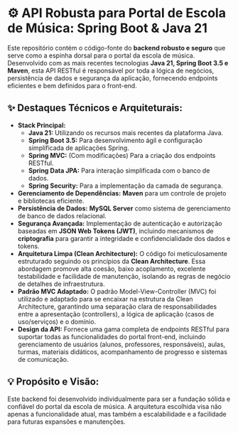 # ⚙️ API Robusta para Portal de Escola de Música: Spring Boot & Java 21

Este repositório contém o código-fonte do **backend robusto e seguro** que serve como a espinha dorsal para o portal da escola de música. Desenvolvido com as mais recentes tecnologias **Java 21, Spring Boot 3.5 e Maven**, esta API RESTful é responsável por toda a lógica de negócios, persistência de dados e segurança da aplicação, fornecendo endpoints eficientes e bem definidos para o front-end.

## ✨ Destaques Técnicos e Arquiteturais:

* **Stack Principal:**
    * **Java 21:** Utilizando os recursos mais recentes da plataforma Java.
    * **Spring Boot 3.5:** Para desenvolvimento ágil e configuração simplificada de aplicações Spring.
    * **Spring MVC:** (Com modificações) Para a criação dos endpoints RESTful.
    * **Spring Data JPA:** Para interação simplificada com o banco de dados.
    * **Spring Security:** Para a implementação da camada de segurança.
* **Gerenciamento de Dependências:** **Maven** para um controle de projeto e bibliotecas eficiente.
* **Persistência de Dados:** **MySQL Server** como sistema de gerenciamento de banco de dados relacional.
* **Segurança Avançada:** Implementação de autenticação e autorização baseadas em **JSON Web Tokens (JWT)**, incluindo mecanismos de **criptografia** para garantir a integridade e confidencialidade dos dados e tokens.
* **Arquitetura Limpa (Clean Architecture):** O código foi meticulosamente estruturado seguindo os princípios da **Clean Architecture**. Essa abordagem promove alta coesão, baixo acoplamento, excelente testabilidade e facilidade de manutenção, isolando as regras de negócio de detalhes de infraestrutura.
* **Padrão MVC Adaptado:** O padrão Model-View-Controller (MVC) foi utilizado e adaptado para se encaixar na estrutura da Clean Architecture, garantindo uma separação clara de responsabilidades entre a apresentação (controllers), a lógica de aplicação (casos de uso/serviços) e o domínio.
* **Design da API:** Fornece uma gama completa de endpoints RESTful para suportar todas as funcionalidades do portal front-end, incluindo gerenciamento de usuários (alunos, professores, responsáveis), aulas, turmas, materiais didáticos, acompanhamento de progresso e sistemas de comunicação.

## 💡 Propósito e Visão:

Este backend foi desenvolvido individualmente para ser a fundação sólida e confiável do portal da escola de música. A arquitetura escolhida visa não apenas a funcionalidade atual, mas também a escalabilidade e a facilidade para futuras expansões e manutenções.
